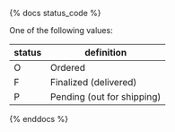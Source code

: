 {% docs status_code %}
	
One of the following values: 

| status         | definition                                       |
|----------------|--------------------------------------------------|
| O              | Ordered                                          |
| F              | Finalized (delivered)                            |
| P              | Pending (out for shipping)                       |


{% enddocs %}
